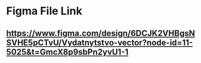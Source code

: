 # Figma File Link
## https://www.figma.com/design/6DCJK2VHBgsNSVHE5pCTvU/Vydatnytstvo-vector?node-id=11-5025&t=GmcX8p9sbPn2yvU1-1 
